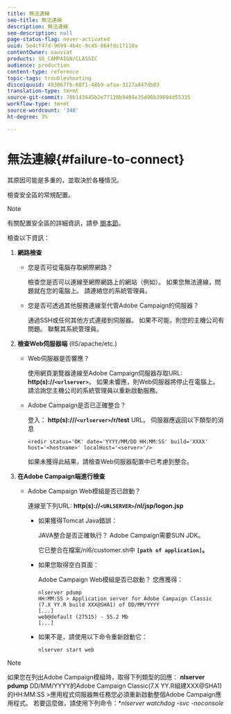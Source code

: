 ```yaml
---
title: 無法連線
seo-title: 無法連線
description: 無法連線
seo-description: null
page-status-flag: never-activated
uuid: 5e4cf47d-9699-4b4c-9c45-064fdc17110a
contentOwner: sauviat
products: SG_CAMPAIGN/CLASSIC
audience: production
content-type: reference
topic-tags: troubleshooting
discoiquuid: 493067fb-68f1-48b9-afaa-3127a847db83
translation-type: tm+mt
source-git-commit: 70b143445b2e77128b9404e35d96b39694d55335
workflow-type: tm+mt
source-wordcount: '348'
ht-degree: 3%

---
```



# 無法連線{#failure-to-connect}

其原因可能是多重的，並取決於各種情況。

檢查安全區的常規配置。

>[!NOTE]
>
>有關配置安全區的詳細資訊，請參 [閱本節](../../installation/using/configuring-campaign-server.md#defining-security-zones)。

檢查以下資訊：

1. **網路檢查**

   * 您是否可從電腦存取網際網路？

      檢查您是否可以連線至網際網路上的網站（例如）。 如果您無法連線，問題就在您的電腦上。 請連絡您的系統管理員。

   * 您是否可透過其他服務連線至代管Adobe Campaign的伺服器？

      通過SSH或任何其他方式連接到伺服器。 如果不可能，則您的主機公司有問題。 聯繫其系統管理員。

1. **檢查Web伺服器端** (IIS/apache/etc.)

   * Web伺服器是否響應？

      使用網頁瀏覽器連線至Adobe Campaign伺服器存取URL: **http(s)://`<urlserver>`**。 如果未響應，則Web伺服器將停止在電腦上。 請洽詢您主機公司的系統管理員以重新啟動服務。

   * Adobe Campaign是否已正確整合？

      登入： **http(s):///`<urlserver>`/r/test** URL。 伺服器應返回以下類型的消息

      ```
      <redir status='OK' date='YYYY/MM/DD HH:MM:SS' build='XXXX' host='<hostname>' localHost='<server>'/>
      ```

      如果未獲得此結果，請檢查Web伺服器配置中已考慮到整合。

1. **在Adobe Campaign端進行檢查**

   * Adobe Campaign Web模組是否已啟動？

      連線至下列URL: **http(s)://`<URLSERVER>`/nl/jsp/logon.jsp**

      * 如果獲得Tomcat Java錯誤：

         JAVA整合是否正確執行？ Adobe Campaign需要SUN JDK。

         它已整合在檔案/nl6/customer.sh中 **`[path of application]`。**

      * 如果您取得空白頁面：

         Adobe Campaign Web模組是否已啟動？ 您應獲得：

         ```
         nlserver pdump
         HH:MM:SS > Application server for Adobe Campaign Classic (7.X YY.R build XXX@SHA1) of DD/MM/YYYY
         [...]
         web@default (27515) - 55.2 Mb
         [...]
         ```

      * 如果不是，請使用以下命令重新啟動它：

         ```
         nlserver start web
         ```
>[!NOTE]
>
>如果您在列出Adobe Campaign模組時，取得下列類型的回應： **nlserver pdump**
>DD/MM/YYYY的Adobe Campaign Classic(7.X YY.R組建XXX@SHA1)的HH:MM:SS >應用程式伺服器無任務您必須重新啟動整個Adobe Campaign應用程式。 若要這麼做，請使用下列命令：**nlserver watchdog -svc -noconsole*
